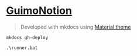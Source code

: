 # [GuimoNotion](https://guillermobalsera.github.io/GuimoNotion/)

> Developed with mkdocs using [Material theme](https://squidfunk.github.io/mkdocs-material/)

```shell
mkdocs gh-deploy
```

```shell
.\runner.bat
```